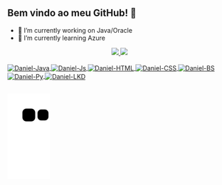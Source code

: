 ## Bem vindo ao meu GitHub! 👋


- 🔭 I’m currently working on Java/Oracle
- 🌱 I’m currently learning Azure

<div align="center">
  <a href="https://github.com/vizolidaniel">
  <img height="180em" src="https://github-readme-stats.vercel.app/api?username=vizolidaniel&show_icons=true&theme=dracula&include_all_commits=true&count_private=true"/>
  <img height="180em" src="https://github-readme-stats.vercel.app/api/top-langs/?username=vizolidaniel&layout=compact&langs_count=7&theme=dracula"/>
</div>

  <div style="display: inline_block"><br>
    <img align="center" alt="Daniel-Java" height="30" width="100" src="https://img.shields.io/badge/Java-ED8B00?style=for-the-badge&logo=java&logoColor=white">
    <img align="center" alt="Daniel-Js" height="30" width="100" src="https://img.shields.io/badge/JavaScript-F7DF1E?style=for-the-             badge&logo=javascript&logoColor=black">
    <img align="center" alt="Daniel-HTML" height="30" width="100" src="https://img.shields.io/badge/HTML5-E34F26?style=for-the-badge&logo=html5&logoColor=white">
    <img align="center" alt="Daniel-CSS" height="30" width="100" src="https://img.shields.io/badge/CSS3-1572B6?style=for-the-badge&logo=css3&logoColor=white">
    <img align="center" alt="Daniel-BS" height="30" width="100" src="https://img.shields.io/badge/Bootstrap-563D7C?style=for-the-badge&logo=bootstrap&logoColor=white">
    <img align="center" alt="Daniel-Py" height="30" width="100" src="https://img.shields.io/badge/Python-14354C?style=for-the-badge&logo=python&logoColor=white">
    <img align="center" alt="Daniel-LKD" height="30" width="100" src="https://img.shields.io/badge/LinkedIn-0077B5?style=for-the-badge&logo=linkedin&logoColor=white">     </div>
  
  ##
  
<div> 

  ![Snake animation](https://github.com/vizolidaniel/vizolidaniel/blob/output/github-contribution-grid-snake.svg)

</div>
